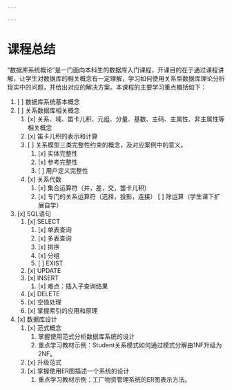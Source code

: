 ```yaml
---

---
```


# 课程总结

“数据库系统概论”是一门面向本科生的数据库入门课程，开课目的在于通过课程讲解，让学生对数据库的相关概念有一定理解，学习如何使用关系型数据库理论分析现实中的问题，并给出对应的解决方案。本课程的主要学习重点概括如下：

1. [ ] 数据库系统基本概念
1. [ ] 关系数据库相关概念
    1. [x] 关系、域、笛卡儿积、元组、分量、基数、主码、主属性、非主属性等相关概念
    1. [x] 笛卡儿积的表示和计算
    1. [ ] 关系模型三类完整性约束的概念，及对应案例中的意义。
        1. [x] 实体完整性
        1. [x] 参考完整性
        1. [ ] 用户定义完整性
    1. [x] 关系代数
        1. [x] 集合运算符（并，差，交，笛卡儿积）
        1. [x] 专门的关系运算符（选择，投影，连接）
            [ ] 除运算（学生课下扩展自学）
1. [x] SQL语句
    1. [x] SELECT
        1. [x] 单表查询
        1. [x] 多表查询
        1. [x] 排序
        1. [x] 分组
        1. [ ] EXIST
    1. [x] UPDATE
    1. [x] INSERT
        1. [x] 难点：插入子查询结果
    1. [x] DELETE
    1. [x] 空值处理
    1. [x] 掌握索引的应用和原理
1. [x] 数据库设计
    1. [x] 范式概念
        1. 掌握使用范式分析数据库系统的设计
        1. 重点学习教材示例：Student关系模式如何通过模式分解由1NF升级为2NF。
    1. [x] 升级范式
    1. [x] 掌握使用ER图描述一个系统的设计
        1. 重点学习教材示例：工厂物资管理系统的ER图表示方法。